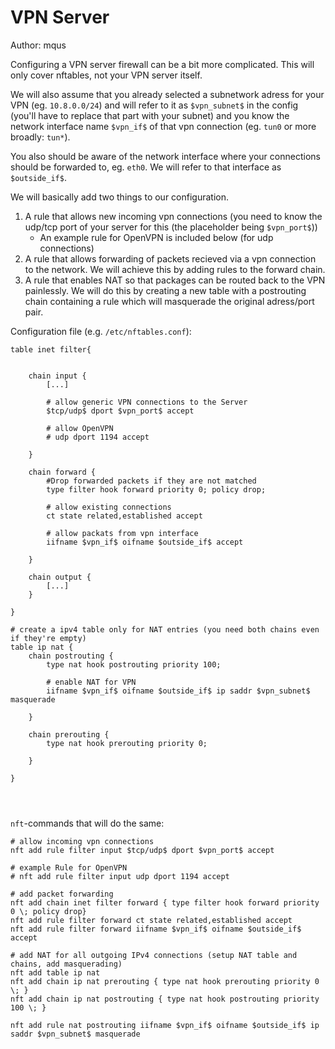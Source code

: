 # VPN Server

Author: mqus

Configuring a VPN server firewall can be a bit more complicated.
This will only cover nftables, not your VPN server itself. 

We will also assume that you already selected a subnetwork adress for your VPN
(eg. `10.8.0.0/24`) and will refer to it as `$vpn_subnet$` in the config 
(you'll have to replace that part with your subnet) and you know the network interface name 
`$vpn_if$` of that vpn connection (eg. `tun0` or more broadly: `tun*`). 

You also should be aware of the network interface 
where your connections should be forwarded to, eg. `eth0`. 
We will refer to that interface as `$outside_if$`.

We will basically add two things to our configuration.
1. A rule that allows new incoming vpn connections (you need to know the udp/tcp port of your server for this (the placeholder being `$vpn_port$`))
   - An example rule for OpenVPN is included below (for udp connections)
2. A rule that allows forwarding of packets recieved via a vpn connection to the network.
   We will achieve this by adding rules to the forward chain.
3. A rule that enables NAT so that packages can be routed back to the VPN painlessly.
   We will do this by creating a new table with a postrouting chain containing a rule 
   which will masquerade the original adress/port pair.

Configuration file (e.g. `/etc/nftables.conf`):
```
table inet filter{


	chain input {
		[...]
		
		# allow generic VPN connections to the Server
		$tcp/udp$ dport $vpn_port$ accept
		
		# allow OpenVPN
		# udp dport 1194 accept
		
	}
	
	chain forward {
		#Drop forwarded packets if they are not matched
		type filter hook forward priority 0; policy drop;

		# allow existing connections 
		ct state related,established accept
		
		# allow packats from vpn interface
		iifname $vpn_if$ oifname $outside_if$ accept

	}
	
	chain output {
		[...]
	}

}

# create a ipv4 table only for NAT entries (you need both chains even if they're empty)
table ip nat {
	chain postrouting {
		type nat hook postrouting priority 100;
	
		# enable NAT for VPN
		iifname $vpn_if$ oifname $outside_if$ ip saddr $vpn_subnet$ masquerade
	
	}
	
	chain prerouting {
		type nat hook prerouting priority 0;
	
	}

}




```
`nft`-commands that will do the same:

```
# allow incoming vpn connections
nft add rule filter input $tcp/udp$ dport $vpn_port$ accept

# example Rule for OpenVPN
# nft add rule filter input udp dport 1194 accept

# add packet forwarding
nft add chain inet filter forward { type filter hook forward priority 0 \; policy drop}
nft add rule filter forward ct state related,established accept
nft add rule filter forward iifname $vpn_if$ oifname $outside_if$ accept

# add NAT for all outgoing IPv4 connections (setup NAT table and chains, add masquerading)
nft add table ip nat
nft add chain ip nat prerouting { type nat hook prerouting priority 0 \; }
nft add chain ip nat postrouting { type nat hook postrouting priority 100 \; }

nft add rule nat postrouting iifname $vpn_if$ oifname $outside_if$ ip saddr $vpn_subnet$ masquerade
```
